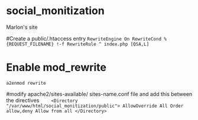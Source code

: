 # social_monitization
Marlon's site

#Create a public/.htaccess entry
`RewriteEngine On
RewriteCond %{REQUEST_FILENAME} !-f
RewriteRule ^ index.php [QSA,L]`

# Enable mod_rewrite
`a2enmod rewrite`

#modify apache2/sites-available/ sites-name.conf file and add this between the <VirtualHost> directives
`    <Directory "/var/www/html/social_monitization/public">
        AllowOverride All
        Order allow,deny
        Allow from all
    </Directory>`